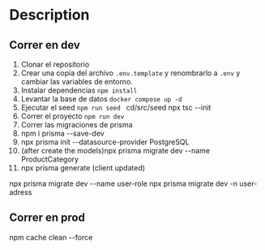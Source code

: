 # Description

## Correr en dev

1. Clonar el repositorio
2. Crear una copia del archivo ```.env.template``` y renombrarlo a ```.env``` y cambiar las variables de entorno.
3. Instalar dependencias ```npm install```
4. Levantar la base de datos ```docker compose up -d```
5. Ejecutar el seed ```npm run seed ``` cd/src/seed npx tsc --init
5. Correr el proyecto ```npm run dev```
6. Correr las migraciones de prisma
7. npm i prisma --save-dev
8. npx prisma init --datasource-provider PostgreSQL
9. (after create the models)npx prisma migrate dev --name ProductCategory
10. npx prisma generate (client updated)

npx prisma migrate dev --name user-role
npx prisma migrate dev -n user-adress

## Correr en prod


npm cache clean --force